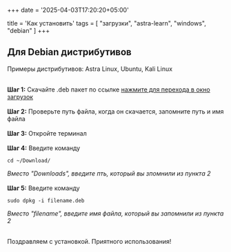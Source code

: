 +++
date = '2025-04-03T17:20:20+05:00'

title = 'Как установить'
tags = [
   "загрузки",
   "astra-learn",
   "windows",
   "debian"
]
+++

## Для Debian дистрибутивов
Примеры дистрибутивов: Astra Linux, Ubuntu, Kali Linux <br> <br>

**Шаг 1:** Скачайте .deb пакет по ссылке [нажмите для перехода в окно загрузок](https://anyatomik.github.io/AstraLearn/ru/downloads/) <br> <br>
**Шаг 2:** Проверьте путь файла, когда он скачается, запомните путь и имя файла <br> <br>
**Шаг 3:** Откройте терминал <br> <br>
**Шаг 4:** Введите команду <br>

    cd ~/Download/
*Вместо "Downloads", введите пть, который вы зпомнили из пункта 2* <br>  <br>
**Шаг 5:** Введите команду <br>

    
    sudo dpkg -i filename.deb

*Вместо "filename", введите имя файла, который вы запомнили из пункта 2* <br> <br>

Поздравляем с установкой. Приятного использования!
